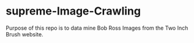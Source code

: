 # supreme-Image-Crawling
Purpose of this repo is to data mine Bob Ross Images from the Two Inch Brush website.
